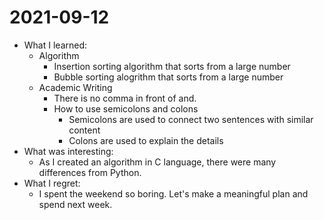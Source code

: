 # 2021-09-12

- What I learned: 
  - Algorithm
    - Insertion sorting algorithm that sorts from a large number
    - Bubble sorting alogrithm that sorts from a large number
  - Academic Writing
    - There is no comma in front of and.
    - How to use semicolons and colons
      - Semicolons are used to connect two sentences with similar content
      - Colons are used to explain the details
- What was interesting: 
  - As I created an algorithm in C language, there were many differences from Python.
- What I regret: 
  - I spent the weekend so boring. Let's make a meaningful plan and spend next week.